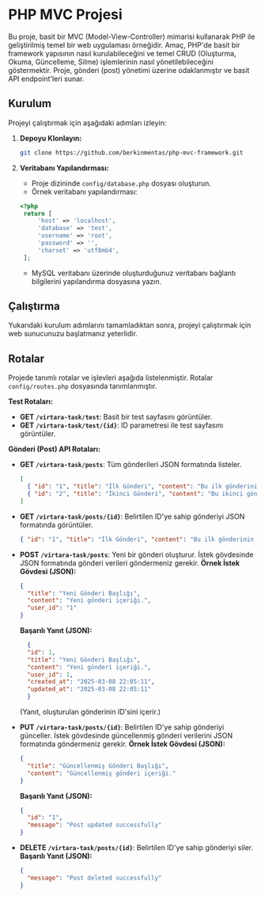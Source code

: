 # PHP MVC Projesi

Bu proje, basit bir MVC (Model-View-Controller) mimarisi kullanarak PHP ile geliştirilmiş temel bir web uygulaması örneğidir. Amaç, PHP'de basit bir framework yapısının nasıl kurulabileceğini ve temel CRUD (Oluşturma, Okuma, Güncelleme, Silme) işlemlerinin nasıl yönetilebileceğini göstermektir. Proje, gönderi (post) yönetimi üzerine odaklanmıştır ve basit API endpoint'leri sunar.


## Kurulum

Projeyi çalıştırmak için aşağıdaki adımları izleyin:

1. **Depoyu Klonlayın:**
   ```bash
   git clone https://github.com/berkinmentas/php-mvc-framework.git
   ```

2. **Veritabanı Yapılandırması:**
   - Proje dizininde `config/database.php` dosyası oluşturun.
   - Örnek veritabanı yapılandırması:
   ```php
   <?php
    return [
        'host' => 'localhost',
        'database' => 'test',
        'username' => 'root',
        'password' => '',
        'charset' => 'utf8mb4',
    ];
   ```
   - MySQL veritabanı üzerinde oluşturduğunuz veritabanı bağlantı bilgilerini yapılandırma dosyasına yazın.

## Çalıştırma

Yukarıdaki kurulum adımlarını tamamladıktan sonra, projeyi çalıştırmak için web sunucunuzu başlatmanız yeterlidir.

## Rotalar

Projede tanımlı rotalar ve işlevleri aşağıda listelenmiştir. Rotalar `config/routes.php` dosyasında tanımlanmıştır.

**Test Rotaları:**

- **GET `/virtara-task/test`**: Basit bir test sayfasını görüntüler.
- **GET `/virtara-task/test/{id}`**: ID parametresi ile test sayfasını görüntüler.

**Gönderi (Post) API Rotaları:**

- **GET `/virtara-task/posts`**: Tüm gönderileri JSON formatında listeler.
  ```json
  [
    { "id": "1", "title": "İlk Gönderi", "content": "Bu ilk gönderinin içeriği.", "user_id": "1", "status": "1" },
    { "id": "2", "title": "İkinci Gönderi", "content": "Bu ikinci gönderinin içeriği.", "user_id": "1", "status": "1" }
  ]
  ```

- **GET `/virtara-task/posts/{id}`**: Belirtilen ID'ye sahip gönderiyi JSON formatında görüntüler.
  ```json
  { "id": "1", "title": "İlk Gönderi", "content": "Bu ilk gönderinin içeriği.", "user_id": "1", "status": "1" }
  ```

- **POST `/virtara-task/posts`**: Yeni bir gönderi oluşturur. İstek gövdesinde JSON formatında gönderi verileri göndermeniz gerekir.
  **Örnek İstek Gövdesi (JSON):**
  ```json
  {
    "title": "Yeni Gönderi Başlığı",
    "content": "Yeni gönderi içeriği.",
    "user_id": "1"
  }
  ```
  **Başarılı Yanıt (JSON):**
  ```json
    {
    "id": 1,
    "title": "Yeni Gönderi Başlığı",
    "content": "Yeni gönderi içeriği.",
    "user_id": 1,
    "created_at": "2025-03-08 22:05:11",
    "updated_at": "2025-03-08 22:05:11"
    }
  ```
  (Yanıt, oluşturulan gönderinin ID'sini içerir.)

- **PUT `/virtara-task/posts/{id}`**: Belirtilen ID'ye sahip gönderiyi günceller. İstek gövdesinde güncellenmiş gönderi verilerini JSON formatında göndermeniz gerekir.
  **Örnek İstek Gövdesi (JSON):**
  ```json
  {
    "title": "Güncellenmiş Gönderi Başlığı",
    "content": "Güncellenmiş gönderi içeriği."
  }
  ```
  **Başarılı Yanıt (JSON):**
  ```json
  {
    "id": "1",
    "message": "Post updated successfully"
  }
  ```

- **DELETE `/virtara-task/posts/{id}`**: Belirtilen ID'ye sahip gönderiyi siler.
  **Başarılı Yanıt (JSON):**
  ```json
  {
    "message": "Post deleted successfully"
  }
  ```

